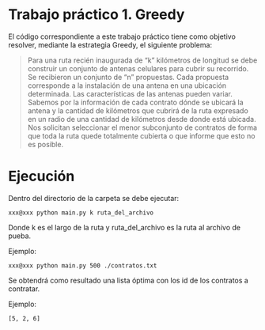 # Trabajo práctico 1. Greedy

El código correspondiente a este trabajo práctico tiene como objetivo resolver, mediante la estrategia Greedy, el siguiente problema:

>Para una ruta recién inaugurada de “k” kilómetros de longitud se debe construir un conjunto de antenas celulares para cubrir su recorrido. Se recibieron un conjunto de “n” propuestas. Cada propuesta corresponde a la instalación de una antena en una ubicación determinada. Las características de las antenas pueden variar. Sabemos por la información de cada contrato dónde se ubicará la antena y la cantidad de kilómetros que cubrirá de la ruta expresado en un radio de una cantidad de kilómetros desde donde está ubicada.
Nos solicitan seleccionar el menor subconjunto de contratos de forma que toda la ruta quede totalmente cubierta o que informe que esto no es posible.

# Ejecución

Dentro del directorio de la carpeta se debe ejecutar:

<pre><code>xxx@xxx python main.py k ruta_del_archivo</code></pre>

Donde k es el largo de la ruta y ruta_del_archivo es la ruta al archivo de pueba.

Ejemplo:

<pre><code>xxx@xxx python main.py 500 ./contratos.txt </code></pre>

Se obtendrá como resultado una lista óptima con los id de los contratos a contratar.

Ejemplo:

<pre><code>[5, 2, 6]</code></pre>

